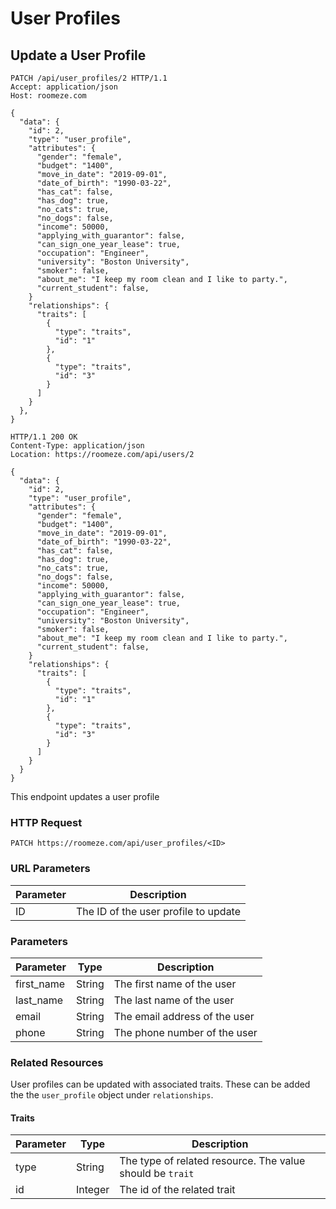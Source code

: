 # User Profiles

## Update a User Profile

```http
PATCH /api/user_profiles/2 HTTP/1.1
Accept: application/json
Host: roomeze.com

{
  "data": {
    "id": 2,
    "type": "user_profile",
    "attributes": {
      "gender": "female",
      "budget": "1400",
      "move_in_date": "2019-09-01",
      "date_of_birth": "1990-03-22",
      "has_cat": false,
      "has_dog": true,
      "no_cats": true,
      "no_dogs": false,
      "income": 50000,
      "applying_with_guarantor": false,
      "can_sign_one_year_lease": true,
      "occupation": "Engineer",
      "university": "Boston University",
      "smoker": false,
      "about_me": "I keep my room clean and I like to party.",
      "current_student": false,
    }
    "relationships": {
      "traits": [
        {
          "type": "traits",
          "id": "1"
        },
        {
          "type": "traits",
          "id": "3"
        }
      ]
    }
  },
}
```
```http
HTTP/1.1 200 OK
Content-Type: application/json
Location: https://roomeze.com/api/users/2

{
  "data": {
    "id": 2,
    "type": "user_profile",
    "attributes": {
      "gender": "female",
      "budget": "1400",
      "move_in_date": "2019-09-01",
      "date_of_birth": "1990-03-22",
      "has_cat": false,
      "has_dog": true,
      "no_cats": true,
      "no_dogs": false,
      "income": 50000,
      "applying_with_guarantor": false,
      "can_sign_one_year_lease": true,
      "occupation": "Engineer",
      "university": "Boston University",
      "smoker": false,
      "about_me": "I keep my room clean and I like to party.",
      "current_student": false,
    }
    "relationships": {
      "traits": [
        {
          "type": "traits",
          "id": "1"
        },
        {
          "type": "traits",
          "id": "3"
        }
      ]
    }
  }
}
```

This endpoint updates a user profile

### HTTP Request

`PATCH https://roomeze.com/api/user_profiles/<ID>`

### URL Parameters

Parameter | Description
--------- | -----------
ID        | The ID of the user profile to update

### Parameters

Parameter  | Type   | Description
---------- | ------ | -----------
first_name | String | The first name of the user
last_name  | String | The last name of the user
email      | String | The email address of the user
phone      | String | The phone number of the user

### Related Resources

User profiles can be updated with associated traits. These can be added the the `user_profile` object under `relationships`.

#### Traits

Parameter | Type    | Description
--------- | ------- | -----------
type      | String  | The type of related resource. The value should be `trait`
id        | Integer | The id of the related trait
